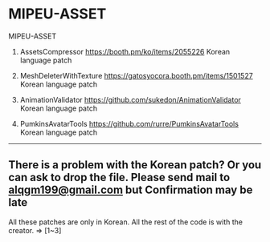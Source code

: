 # MIPEU-ASSET
MIPEU-ASSET

1. AssetsCompressor
https://booth.pm/ko/items/2055226
Korean language patch

2. MeshDeleterWithTexture
https://gatosyocora.booth.pm/items/1501527
Korean language patch

3. AnimationValidator
https://github.com/sukedon/AnimationValidator
Korean language patch

4. PumkinsAvatarTools
https://github.com/rurre/PumkinsAvatarTools
Korean language patch

------------------------------------------
There is a problem with the Korean patch?
Or you can ask to drop the file.
Please send mail to alqgm199@gmail.com
but Confirmation may be late
------------------------------------------
All these patches are only in Korean.
All the rest of the code is with the creator. => [1~3]
